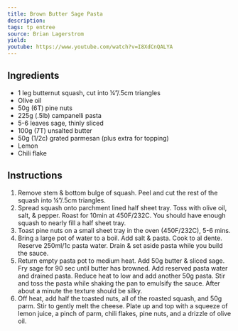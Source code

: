 ```yaml
---
title: Brown Butter Sage Pasta
description: 
tags: tp entree
source: Brian Lagerstrom
yield: 
youtube: https://www.youtube.com/watch?v=I8XdCnQALYA
---
```

## Ingredients
- 1 leg butternut squash, cut into ¼”/.5cm triangles
- Olive oil 
- 50g (6T) pine nuts 
- 225g (.5lb) campanelli pasta 
- 5-6 leaves sage, thinly sliced
- 100g (7T) unsalted butter 
- 50g (1/2c) grated parmesan (plus extra for topping) 
- Lemon 
- Chili flake 

## Instructions
1. Remove stem & bottom bulge of squash. Peel and cut the rest of the squash into ¼”/.5cm triangles. 
1. Spread squash onto parchment lined half sheet tray. Toss with olive oil, salt, & pepper. Roast for 10min at 450F/232C. You should have enough squash to nearly fill a half sheet tray.
1. Toast pine nuts on a small sheet tray in the oven (450F/232C), 5-6 mins. 
1. Bring a large pot of water to a boil. Add salt & pasta. Cook to al dente. Reserve 250ml/1c pasta water. Drain & set aside pasta while you build the sauce. 
1. Return empty pasta pot to medium heat. Add 50g butter & sliced sage. Fry sage for 90 sec until butter has browned. Add reserved pasta water and drained pasta. Reduce heat to low and add another 50g pasta. Stir and toss the pasta while shaking the pan to emulsify the sauce. After about a minute the texture should be silky. 
1. Off heat, add half the toasted nuts, all of the roasted squash, and 50g parm. Stir to gently melt the cheese. Plate up and top with a squeeze of lemon juice, a pinch of parm, chili flakes, pine nuts, and a drizzle of olive oil. 
